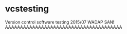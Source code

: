 # vcstesting
Version control software testing 2015/07
WADAP SAN!
AAAAAAAAAAAAAAAAAAAAAAAAAAAAAAAAAAAAAAA
